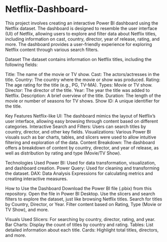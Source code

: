 # Netflix-Dashboard-
This project involves creating an interactive Power BI dashboard using the Netflix dataset. The dashboard is designed to resemble the user interface (UI) of Netflix, allowing users to explore and filter data about Netflix titles, including information on cast, country, director, year of release, rating, and more. The dashboard provides a user-friendly experience for exploring Netflix content through various search filters.

Dataset
The dataset contains information on Netflix titles, including the following fields:

Title: The name of the movie or TV show.
Cast: The actors/actresses in the title.
Country: The country where the movie or show was produced.
Rating: The age rating for the title (e.g., PG, TV-MA).
Types: Movie or TV show.
Director: The director of the title.
Year: The year the title was added to Netflix.
Description: A brief overview of the title.
Duration: The length of the movie or number of seasons for TV shows.
Show ID: A unique identifier for the title.

Key Features
Netflix-like UI: The dashboard mimics the layout of Netflix’s user interface, allowing easy browsing through content based on different categories.
Interactive Search and Filters: Users can search titles by country, director, and other key fields.
Visualizations: Various Power BI visuals such as bar charts, tables, and slicers were used to allow intuitive filtering and exploration of the data.
Content Breakdown: The dashboard offers a breakdown of content by country, director, and year of release, as well as distribution by rating and type (Movie/TV Show).

Technologies Used
Power BI: Used for data transformation, visualization, and dashboard creation.
Power Query: Used for cleaning and transforming the dataset.
DAX: Data Analysis Expressions for calculating metrics and creating interactive measures.

How to Use the Dashboard
Download the Power BI file (.pbix) from this repository.
Open the file in Power BI Desktop.
Use the slicers and search filters to explore the dataset, just like browsing Netflix titles.
Search for titles by Country, Director, or Year.
Filter content based on Rating, Type (Movie or TV Show), and more.

Visuals Used
Slicers: For searching by country, director, rating, and year.
Bar Charts: Display the count of titles by country and rating.
Tables: List detailed information about each title.
Cards: Highlight total titles, directors, and more.
